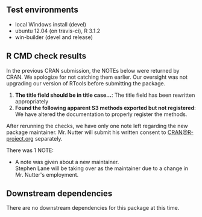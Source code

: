 ## Test environments
* local Windows install (devel)
* ubuntu 12.04 (on travis-ci), R 3.1.2
* win-builder (devel and release)

## R CMD check results
In the previous CRAN submission, the NOTEs below were returned by CRAN. 
We apologize for not catching them earlier.  Our oversight was not upgrading
our version of RTools before submitting the package.

1. **The title field should be in title case...**: The title field has been rewritten appropriately 
2. **Found the following apparent S3 methods exported but not registered**: We have altered the documentation to properly register the methods.

After rerunning the checks, we have only one note left regarding the new package maintainer.  Mr. Nutter will submit his written consent to CRAN@R-project.org separately.

There was 1 NOTE:

* A note was given about a new maintainer.  
  Stephen Lane will be taking over as the maintainer
  due to a change in Mr. Nutter's employment.

## Downstream dependencies
There are no downstream dependencies for this package
at this time.
